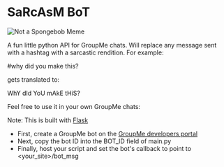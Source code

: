 # SaRcAsM BoT

![Not a Spongebob Meme](https://ww2.kqed.org/pop/wp-content/uploads/sites/12/2018/11/mockingspongebobbb-800x450.jpg "Not a Spongebob Meme")

A fun little python API for GroupMe chats. Will replace any message sent with a hashtag with a sarcastic rendition. 
For example: 

#why did you make this? 

gets translated to:

WhY dId YoU mAkE tHiS?

Feel free to use it in your own GroupMe chats:

Note: This is built with [Flask](https://flask.palletsprojects.com/en/1.1.x/)

- First, create a GroupMe bot on the [GroupMe developers portal](https://dev.groupme.com)
- Next, copy the bot ID into the BOT_ID field of main.py 
- Finally, host your script and set the bot's callback to point to <your_site>/bot_msg 

